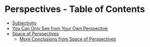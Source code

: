 # Perspectives - Table of Contents

- [Subjectivity](subjectivity.md)
- [You Can Only See from Your Own Perspective](your_own.md)
- [Space of Perspectives](space.md)
  - [More Conclusions from Space of Perspectives](space2.md)
